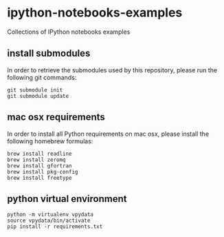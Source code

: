 ipython-notebooks-examples
==========================

Collections of IPython notebooks examples


## install submodules

In order to retrieve the submodules used by this repository, please run the following git commands:

```shell
git submodule init
git submodule update
```

## mac osx requirements

In order to install all Python requirements on mac osx, please install the following homebrew formulas:

```shell
brew install readline
brew install zeromq
brew install gfortran
brew install pkg-config
brew install freetype
```

## python virtual environment

```shell
python -m virtualenv vpydata
source vpydata/bin/activate
pip install -r requirements.txt
```

